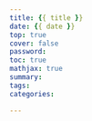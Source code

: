 ```yaml
---
title: {{ title }}
date: {{ date }}
top: true
cover: false
password:
toc: true
mathjax: true
summary:
tags:
categories:

---
```


